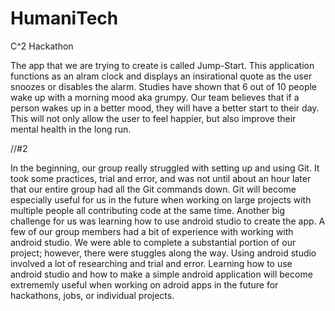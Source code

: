 # HumaniTech
C^2 Hackathon

The app that we are trying to create is called Jump-Start. This application functions as an alram clock and displays an insirational quote as the user snoozes or disables the alarm. Studies have shown that 6 out of 10 people wake up with a morning mood aka grumpy. Our team believes that if a person wakes up in a better mood, they will have a better start to their day. This will not only allow the user to feel happier, but also improve their mental health in the long run.

//#2

In the beginning, our group really struggled with setting up and using Git. It took some practices, trial and error, and was not until about an hour later that our entire group had all the Git commands down. Git will become especially useful for us in the future when working on large projects with multiple people all contributing code at the same time. Another big challenge for us was learning how to use android studio to create the app. A few of our group members had a bit of experience with working with android studio. We were able to complete a substantial portion of our project; however, there were stuggles along the way. Using android studio involved a lot of researching and trial and error. Learning how to use android studio and how to make a simple android application will become extrememly useful when working on adroid apps in the future for hackathons, jobs, or individual projects.
